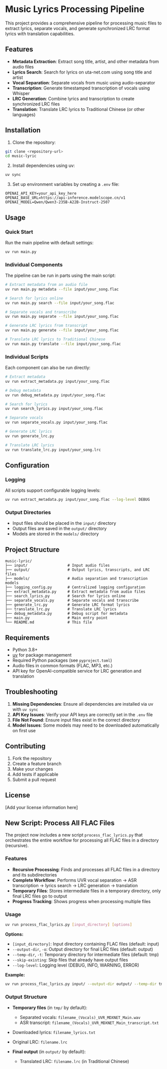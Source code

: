 # Music Lyrics Processing Pipeline

This project provides a comprehensive pipeline for processing music files to extract lyrics, separate vocals, and generate synchronized LRC format lyrics with translation capabilities.

## Features

- **Metadata Extraction**: Extract song title, artist, and other metadata from audio files
- **Lyrics Search**: Search for lyrics on uta-net.com using song title and artist
- **Vocal Separation**: Separate vocals from music using audio-separator
- **Transcription**: Generate timestamped transcription of vocals using Whisper
- **LRC Generation**: Combine lyrics and transcription to create synchronized LRC files
- **Translation**: Translate LRC lyrics to Traditional Chinese (or other languages)

## Installation

1. Clone the repository:
```bash
git clone <repository-url>
cd music-lyric
```

2. Install dependencies using uv:
```bash
uv sync
```

3. Set up environment variables by creating a `.env` file:
```env
OPENAI_API_KEY=your_api_key_here
OPENAI_BASE_URL=https://api-inference.modelscope.cn/v1
OPENAI_MODEL=Qwen/Qwen3-235B-A22B-Instruct-2507
```

## Usage

### Quick Start

Run the main pipeline with default settings:
```bash
uv run main.py
```

### Individual Components

The pipeline can be run in parts using the main script:

```bash
# Extract metadata from an audio file
uv run main.py metadata --file input/your_song.flac

# Search for lyrics online
uv run main.py search --file input/your_song.flac

# Separate vocals and transcribe
uv run main.py separate --file input/your_song.flac

# Generate LRC lyrics from transcript
uv run main.py generate --file input/your_song.flac

# Translate LRC lyrics to Traditional Chinese
uv run main.py translate --file input/your_song.flac
```

### Individual Scripts

Each component can also be run directly:

```bash
# Extract metadata
uv run extract_metadata.py input/your_song.flac

# Debug metadata
uv run debug_metadata.py input/your_song.flac

# Search for lyrics
uv run search_lyrics.py input/your_song.flac

# Separate vocals
uv run separate_vocals.py input/your_song.flac

# Generate LRC lyrics
uv run generate_lrc.py

# Translate LRC lyrics
uv run translate_lrc.py input/your_song.lrc
```

## Configuration

### Logging

All scripts support configurable logging levels:
```bash
uv run extract_metadata.py input/your_song.flac --log-level DEBUG
```

### Output Directories

- Input files should be placed in the `input/` directory
- Output files are saved in the `output/` directory
- Models are stored in the `models/` directory

## Project Structure

```
music-lyric/
├── input/                  # Input audio files
├── output/                 # Output lyrics, transcripts, and LRC files
├── models/                 # Audio separation and transcription models
├── logging_config.py       # Centralized logging configuration
├── extract_metadata.py     # Extract metadata from audio files
├── search_lyrics.py        # Search for lyrics online
├── separate_vocals.py      # Separate vocals and transcribe
├── generate_lrc.py         # Generate LRC format lyrics
├── translate_lrc.py        # Translate LRC lyrics
├── debug_metadata.py       # Debug script for metadata
├── main.py                 # Main entry point
└── README.md               # This file
```

## Requirements

- Python 3.8+
- [uv](https://github.com/astral-sh/uv) for package management
- Required Python packages (see `pyproject.toml`)
- Audio files in common formats (FLAC, MP3, etc.)
- API key for OpenAI-compatible service for LRC generation and translation

## Troubleshooting

1. **Missing Dependencies**: Ensure all dependencies are installed via uv with `uv sync`
2. **API Key Issues**: Verify your API keys are correctly set in the `.env` file
3. **File Not Found**: Ensure input files exist in the correct directory
4. **Model Issues**: Some models may need to be downloaded automatically on first use

## Contributing

1. Fork the repository
2. Create a feature branch
3. Make your changes
4. Add tests if applicable
5. Submit a pull request

## License

[Add your license information here]

## New Script: Process All FLAC Files

The project now includes a new script `process_flac_lyrics.py` that orchestrates the entire workflow for processing all FLAC files in a directory (recursive).

### Features

- **Recursive Processing**: Finds and processes all FLAC files in a directory and its subdirectories
- **Complete Workflow**: Performs UVR vocal separation → ASR transcription → lyrics search → LRC generation → translation
- **Temporary Files**: Stores intermediate files in a temporary directory, only final LRC files go to output
- **Progress Tracking**: Shows progress when processing multiple files

### Usage

```bash
uv run process_flac_lyrics.py [input_directory] [options]
```

**Options:**
- `[input_directory]`: Input directory containing FLAC files (default: input)
- `--output-dir`, `-o`: Output directory for final LRC files (default: output)
- `--temp-dir`, `-t`: Temporary directory for intermediate files (default: tmp)
- `--skip-existing`: Skip files that already have output files
- `--log-level`: Logging level (DEBUG, INFO, WARNING, ERROR)

**Example:**
```bash
uv run process_flac_lyrics.py input/ --output-dir output/ --temp-dir tmp/ --skip-existing
```

### Output Structure

- **Temporary files** (in `tmp/` by default):
  - Separated vocals: `filename_(Vocals)_UVR_MDXNET_Main.wav`
  - ASR transcript: `filename_(Vocals)_UVR_MDXNET_Main_transcript.txt`
 - Downloaded lyrics: `filename_lyrics.txt`
  - Original LRC: `filename.lrc`

- **Final output** (in `output/` by default):
  - Translated LRC: `filename.lrc` (in Traditional Chinese)
